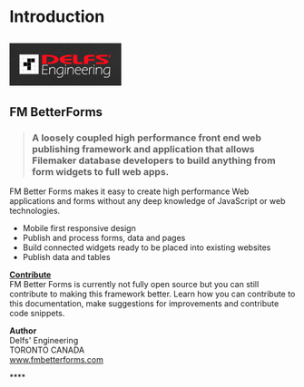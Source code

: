 # Introduction

## ![Delfs&apos; Engineering Logo](.gitbook/assets/1486254174620.png)

## FM BetterForms

> ### A loosely coupled high performance front end web publishing framework and application that allows Filemaker database developers to build anything from  form widgets to full web apps.

FM Better Forms makes it easy to create high performance Web applications and forms without any deep knowledge of JavaScript or web technologies.

* Mobile first responsive design
* Publish and process forms, data and pages
* Build connected widgets ready to be placed into existing websites
* Publish data and tables

[**Contribute**](https://github.com/DelfsEngineering/fm-betterforms/tree/1e5cebac9f0ebf84cd9c6da06db5abf75ae698ed/misc/contribute.md)  
FM Better Forms is currently not fully open source but you can still contribute to making this framework better. Learn how you can contribute to this documentation, make suggestions for improvements and contribute code snippets.

**Author**  
Delfs' Engineering  
TORONTO CANADA  
www.fmbetterforms.com

\*\*\*\*

